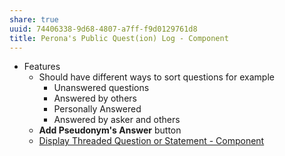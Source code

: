 ```yaml
---
share: true
uuid: 74406338-9d68-4807-a7ff-f9d0129761d8
title: Perona's Public Quest(ion) Log - Component
---
```

* Features
	* Should have different ways to sort questions for example
		* Unanswered questions
		* Answered by others
		* Personally Answered
		* Answered by asker and others
	* **Add Pseudonym's Answer** button
	* [Display Threaded Question or Statement - Component](/dentropydaemon-wiki/Projects/Quest(ion)%20Engine/Components/Display%20Threaded%20Question%20or%20Statement%20-%20Component.md)